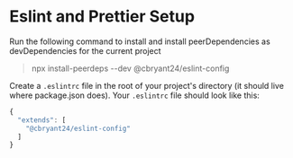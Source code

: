 # Eslint and Prettier Setup

Run the following command to install and install peerDependencies as devDependencies for the current project

> npx install-peerdeps --dev @cbryant24/eslint-config

Create a `.eslintrc` file in the root of your project's directory (it should live where package.json does). Your `.eslintrc` file should look like this:

```javascript
{
  "extends": [
    "@cbryant24/eslint-config"
  ]
}
```

